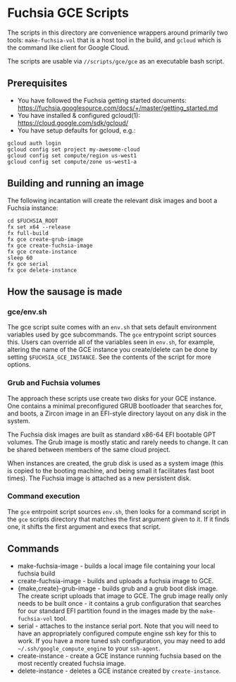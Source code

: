 # Fuchsia GCE Scripts

The scripts in this directory are convenience wrappers around primarily two
tools: `make-fuchsia-vol` that is a host tool in the build, and `gcloud` which
is the command like client for Google Cloud.

The scripts are usable via `//scripts/gce/gce` as an executable bash script.

## Prerequisites

 * You have followed the Fuchsia getting started documents: https://fuchsia.googlesource.com/docs/+/master/getting_started.md
 * You have installed & configured gcloud(1): https://cloud.google.com/sdk/gcloud/
 * You have setup defaults for gcloud, e.g.:
```
gcloud auth login
gcloud config set project my-awesome-cloud
gcloud config set compute/region us-west1
gcloud config set compute/zone us-west1-a
```

## Building and running an image

The following incantation will create the relevant disk images and boot a
Fuchsia instance:

```
cd $FUCHSIA_ROOT
fx set x64 --release
fx full-build
fx gce create-grub-image
fx gce create-fuchsia-image
fx gce create-instance
sleep 60
fx gce serial
fx gce delete-instance
```

## How the sausage is made

### gce/env.sh

The gce script suite comes with an `env.sh` that sets default environment
variables used by gce subcommands. The `gce` entrypoint script sources this.
Users can override all of the variables seen in `env.sh`, for example, altering
the name of the GCE instance you create/delete can be done by setting
`$FUCHSIA_GCE_INSTANCE`. See the contents of the script for more options.

### Grub and Fuchsia volumes

The approach these scripts use create two disks for your GCE instance. One
contains a minimal preconfigured GRUB bootloader that searches for, and boots,
a Zircon image in an EFI-style directory layout on any disk in the system.

The Fuchsia disk images are built as standard x86-64 EFI bootable GPT volumes.
The Grub image is mostly static and rarely needs to change. It can be shared
between members of the same cloud project.

When instances are created, the grub disk is used as a system image (this is
copied to the booting machine, and being small it facilitates fast boot times).
The Fuchsia image is attached as a new persistent disk.

### Command execution

The `gce` entrpoint script sources `env.sh`, then looks for a command script in
the `gce` scripts directory that matches the first argument given to it. If it
finds one, it shifts the first argument and execs that script.

## Commands

 * make-fuchsia-image - builds a local image file containing your local fuchsia
   build
 * create-fuchsia-image - builds and uploads a fuchsia image to GCE.
 * {make,create}-grub-image - builds grub and a grub boot disk image. The create
   script uploads that image to GCE. The grub image really only needs to be
   built once - it contains a grub configuration that searches for our standard
   EFI partition found in the images made by the `make-fuchsia-vol` tool.
 * serial - attaches to the instance serial port. Note that you will need to
   have an appropriately configured compute engine ssh key for this to work. If
   you have a more tuned ssh configuration, you may need to add
   `~/.ssh/google_compute_engine` to your `ssh-agent`.
 * create-instance - create a GCE instance running fuchsia based on the most
   recently created fuchsia image.
 * delete-instance - deletes a GCE instance created by `create-instance`.
